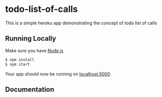 # todo-list-of-calls

This is a simple heroku app demonstrating the concept of todo list of calls

## Running Locally

Make sure you have [Node.js](http://nodejs.org/)

```sh
$ npm install
$ npm start
```

Your app should now be running on [localhost:5000](http://localhost:5000/).

## Documentation


